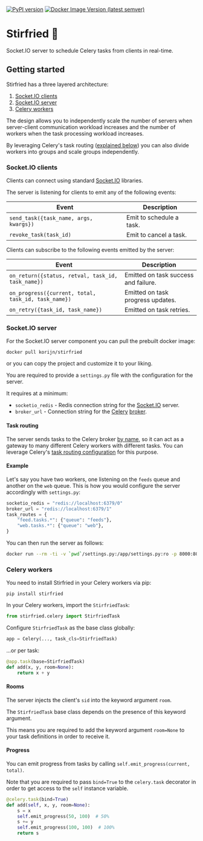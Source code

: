 [![PyPI version](https://badge.fury.io/py/stirfried.svg)](https://badge.fury.io/py/stirfried)
[![Docker Image Version (latest semver)](https://img.shields.io/docker/v/korijn/stirfried?label=docker%20image)](https://hub.docker.com/r/korijn/stirfried)

# Stirfried 🥡

Socket.IO server to schedule Celery tasks from clients in real-time.

## Getting started

Stirfried has a three layered architecture:

1. [Socket.IO clients](#socketio-clients)
3. [Socket.IO server](#socketio-server)
2. [Celery workers](#celery-workers)

The design allows you to independently scale the number of servers when
server-client communication workload increases and the number of workers
when the task processing workload increases.

By leveraging Celery's task routing ([explained below](#task-routing)) you can
also divide workers into groups and scale groups independently.

### Socket.IO clients

Clients can connect using standard [Socket.IO](https://socket.io/) libraries.

The server is listening for clients to emit any of the following events:

| Event | Description |
| ----- | ----------- |
| `send_task({task_name, args, kwargs})` | Emit to schedule a task. |
| `revoke_task(task_id)` | Emit to cancel a task. |

Clients can subscribe to the following events emitted by the server:

| Event | Description |
| ----- | ----------- |
| `on_return({status, retval, task_id, task_name})` | Emitted on task success and failure. |
| `on_progress({current, total, task_id, task_name})` | Emitted on task progress updates. |
| `on_retry({task_id, task_name})` | Emitted on task retries. |

### Socket.IO server

For the Socket.IO server component you can pull the prebuilt docker image:

`docker pull korijn/stirfried`

or you can copy the project and customize it to your liking.

You are required to provide a `settings.py` file with the configuration
for the server.

It requires at a minimum:

* `socketio_redis` - Redis connection string for the [Socket.IO](https://github.com/miguelgrinberg/python-socketio) server.
* `broker_url` - Connection string for the [Celery](https://github.com/celery/celery/) [broker](http://docs.celeryproject.org/en/latest/getting-started/brokers/index.html).

#### Task routing

The server sends tasks to the Celery broker
[by name](https://docs.celeryproject.org/en/latest/reference/celery.html#celery.Celery.send_task),
so it can act as a gateway to many different Celery workers with
different tasks. You can leverage Celery's
[task routing configuration](http://docs.celeryproject.org/en/latest/userguide/routing.html)
for this purpose.

#### Example

Let's say you have two workers, one listening on the `feeds` queue and
another on the `web` queue. This is how you would configure the 
server accordingly with `settings.py`:

```python
socketio_redis = "redis://localhost:6379/0"
broker_url = "redis://localhost:6379/1"
task_routes = {
    "feed.tasks.*": {"queue": "feeds"},
    "web.tasks.*": {"queue": "web"},
}
```

You can then run the server as follows:

```bash
docker run --rm -ti -v `pwd`/settings.py:/app/settings.py:ro -p 8000:8000 stirfried
```

### Celery workers

You need to install Stirfried in your Celery workers via pip:

 `pip install stirfried`

In your Celery workers, import the `StirfriedTask`:

```python
from stirfried.celery import StirfriedTask
```

Configure `StirfriedTask` as the base class globally:

```python
app = Celery(..., task_cls=StirfriedTask)
```

...or per task:

```python
@app.task(base=StirfriedTask)
def add(x, y, room=None):
    return x + y
```

#### Rooms

The server injects the client's `sid` into the keyword argument `room`.

The `StirfriedTask` base class depends on the presence of this keyword argument.

This means you are required to add the keyword argument `room=None` to your
task definitions in order to receive it.

#### Progress

You can emit progress from tasks by calling `self.emit_progress(current, total)`.

Note that you are required to pass `bind=True` to the `celery.task` decorator
in order to get access to the `self` instance variable.

```python
@celery.task(bind=True)
def add(self, x, y, room=None):
    s = x
    self.emit_progress(50, 100)  # 50%
    s += y
    self.emit_progress(100, 100)  # 100%
    return s
```
